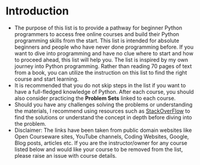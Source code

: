 <h1>Introduction</h1>

* The purpose of this list is to provide a pathway for beginner Python programmers to access free online courses and build their Python programming skills from the start. This list is intended for absolute beginners and people who have never done programming before. If you want to dive into programming and have no clue where to start and how to proceed ahead, this list will help you. The list is inspired by my own journey into Python programming. Rather than reading 70 pages of text from a book, you can utilize the instruction on this list to find the right course and start learning.
* It is recommended that you do not skip steps in the list if you want to have a full-fledged knowledge of Python. After each course, you should also consider practicing the **Problem Sets** linked to each course.
* Should you have any challenges solving the problems or understanding the materials, I recommend using resources such as [StackOverFlow](https://stackoverflow.com/) to find the solutions or understand the concept in depth before diving into the problem.
* Disclaimer: The links have been taken from public domain websites like Open Courseware sites, YouTube channels, Coding Websites, Google, Blog posts, articles etc. If you are the instructor/owner for any course listed below and would like your course to be removed from the list, please raise an issue with course details.
